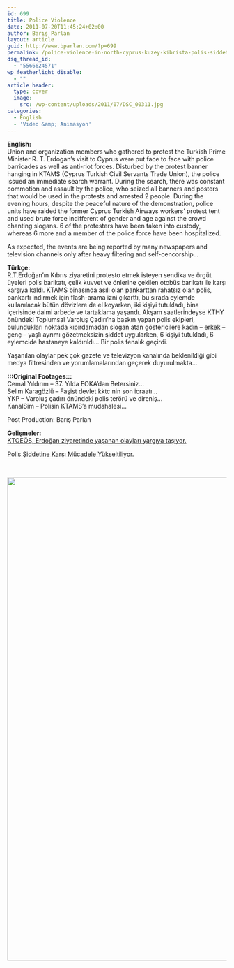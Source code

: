 ```yaml
---
id: 699
title: Police Violence
date: 2011-07-20T11:45:24+02:00
author: Barış Parlan
layout: article
guid: http://www.bparlan.com/?p=699
permalink: /police-violence-in-north-cyprus-kuzey-kibrista-polis-siddeti/
dsq_thread_id:
  - "5566624571"
wp_featherlight_disable:
  - ""
article header:
  type: cover
  image:
    src: /wp-content/uploads/2011/07/DSC_00311.jpg
categories:
  - English
  - 'Video &amp; Animasyon'
---
```




<!--more-->

**English:**  
Union and organization members who gathered to protest the Turkish Prime Minister R. T. Erdogan&#8217;s visit to Cyprus were put face to face with police barricades as well as anti-riot forces. Disturbed by the protest banner hanging in KTAMS (Cyprus Turkish Civil Servants Trade Union), the police issued an immediate search warrant. During the search, there was constant commotion and assault by the police, who seized all banners and posters that would be used in the protests and arrested 2 people. During the evening hours, despite the peaceful nature of the demonstration, police units have raided the former Cyprus Turkish Airways workers&#8217; protest tent and used brute force indifferent of gender and age against the crowd chanting slogans. 6 of the protesters have been taken into custody, whereas 6 more and a member of the police force have been hospitalized.

As expected, the events are being reported by many newspapers and television channels only after heavy filtering and self-cencorship&#8230;

**Türkçe:**  
R.T.Erdoğan&#8217;ın Kıbrıs ziyaretini protesto etmek isteyen sendika ve örgüt üyeleri polis barikatı, çelik kuvvet ve önlerine çekilen otobüs barikatı ile karşı karşıya kaldı. KTAMS binasında asılı olan pankarttan rahatsız olan polis, pankartı indirmek için flash-arama izni çıkarttı, bu sırada eylemde kullanılacak bütün dövizlere de el koyarken, iki kişiyi tutukladı, bina içerisinde daimi arbede ve tartaklama yaşandı. Akşam saatlerindeyse KTHY önündeki Toplumsal Varoluş Çadırı&#8217;na baskın yapan polis ekipleri, bulundukları noktada kıpırdamadan slogan atan göstericilere kadın &#8211; erkek &#8211; genç &#8211; yaşlı ayrımı gözetmeksizin şiddet uygularken, 6 kişiyi tutukladı, 6 eylemcide hastaneye kaldırıldı&#8230; Bir polis fenalık geçirdi.

Yaşanılan olaylar pek çok gazete ve televizyon kanalında beklenildiği gibi medya filtresinden ve yorumlamalarından geçerek duyurulmakta&#8230;

**:::Original Footages:::**  
Cemal Yıldırım &#8211; 37. Yılda EOKA&#8217;dan Betersiniz&#8230;  
Selim Karagözlü &#8211; Faşist devlet kktc nin son icraatı&#8230;  
YKP &#8211; Varoluş çadırı önündeki polis terörü ve direniş&#8230;  
KanalSim &#8211; Polisin KTAMS&#8217;a mudahalesi&#8230;

Post Production: Barış Parlan

**Gelişmeler:**<a title="KTOEÖS, Erdoğan ziyaretinde yaşanan olayları yargıya taşıyor." href="http://www.kibrispostasi.com/index.php/cat/35/news/58452/PageName/KIBRIS_HABERLERI" target="_blank"><br /> KTOEÖS, Erdoğan ziyaretinde yaşanan olayları yargıya taşıyor.</a>

<a title="Polis şiddetine karşı mücadele yükseltiliyor" href="http://www.yenicag.com.cy/yenicag/2011/07/polis-siddetine-karsi-mucadele-yukseltiliyor/" target="_blank">Polis Şiddetine Karşı Mücadele Yükseltiliyor.</a>

&nbsp;

<img class="aligncenter size-full wp-image-708" title="Kuzey Kıbrısta Polis Şiddeti" src="https://i0.wp.com/www.bparlan.com/wp-content/uploads/2011/07/DSC_0031.jpg?resize=720%2C1107" alt="" width="720" height="1107" srcset="https://i0.wp.com/www.bparlan.com/wp-content/uploads/2011/07/DSC_0031.jpg?w=720 720w, https://i0.wp.com/www.bparlan.com/wp-content/uploads/2011/07/DSC_0031.jpg?resize=195%2C300 195w, https://i0.wp.com/www.bparlan.com/wp-content/uploads/2011/07/DSC_0031.jpg?resize=689%2C1060 689w" sizes="(max-width: 720px) 100vw, 720px" data-recalc-dims="1" /> 
